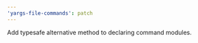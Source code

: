 ```yaml
---
'yargs-file-commands': patch
---
```


Add typesafe alternative method to declaring command modules.
